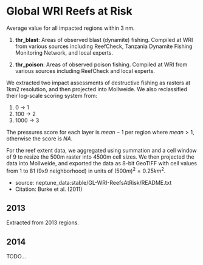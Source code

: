 Global WRI Reefs at Risk
========================================================

Average value for all impacted regions within 3 nm.

1.  **thr_blast**: Areas of observed blast (dynamite) fishing.  Compiled at WRI from various sources including ReefCheck, Tanzania Dynamite Fishing Monitoring Network, and local experts.

1.  **thr_poison**: Areas of observed poison fishing.  Compiled at WRI from various sources including ReefCheck and local experts.

We extracted two impact assessments of destructive fishing as rasters at 1km2 resolution, and then projected into Mollweide. We also reclassified their log-scale scoring system from:

1. 0 -> 1
1. 100 -> 2
1. 1000 -> 3

The pressures score for each layer is $mean-1$ per region where $mean > 1$, otherwise the score is $NA$.

For the reef extent data, we aggregated using summation and a cell window of 9 to resize the 500m raster into 4500m cell sizes. We then projected
the data into Mollweide, and exported the data as 8-bit GeoTIFF with cell values from 1 to 81 (9x9 neighborhood) in units of $(500m)^2 = 0.25 {km}^2$.

- source: neptune_data:stable/GL-WRI-ReefsAtRisk/README.txt
- Citation: Burke et al. (2011)

## 2013
Extracted from 2013 regions.

## 2014
TODO...
